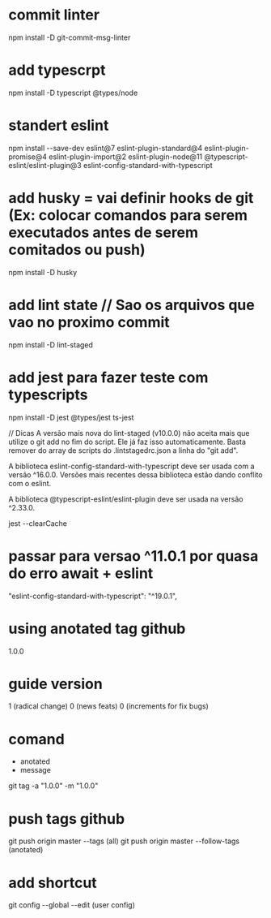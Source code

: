 # commit linter
npm install -D git-commit-msg-linter
# add typescrpt
npm install -D typescript @types/node

# standert eslint
npm install --save-dev eslint@7 eslint-plugin-standard@4 eslint-plugin-promise@4 eslint-plugin-import@2 eslint-plugin-node@11 @typescript-eslint/eslint-plugin@3 eslint-config-standard-with-typescript

# add husky = vai definir hooks de git (Ex: colocar comandos para serem executados antes de serem comitados ou push)
npm install -D husky

# add lint state // Sao os arquivos que vao no proximo commit
npm install -D lint-staged

# add jest para fazer teste com typescripts
npm install -D jest @types/jest ts-jest 

// Dicas
A versão mais nova do lint-staged (v10.0.0) não aceita mais que utilize o git add no fim do script. Ele já faz isso automaticamente. Basta remover do array de scripts do .lintstagedrc.json a linha do "git add".

A biblioteca eslint-config-standard-with-typescript deve ser usada com a versão ^16.0.0. Versões mais recentes dessa biblioteca estão dando conflito com o eslint.

A biblioteca @typescript-eslint/eslint-plugin deve ser usada na versão ^2.33.0.

jest --clearCache

# passar para versao ^11.0.1 por quasa do erro await + eslint
"eslint-config-standard-with-typescript": "^19.0.1",

# using anotated tag github
1.0.0

# guide version
1 (radical change) 0 (news feats) 0 (increments for fix bugs)

# comand
- anotated
- message

git tag -a "1.0.0" -m "1.0.0"

# push tags github
git push origin master --tags (all)
git push origin master --follow-tags (anotated)

# add shortcut
git config --global --edit (user config)